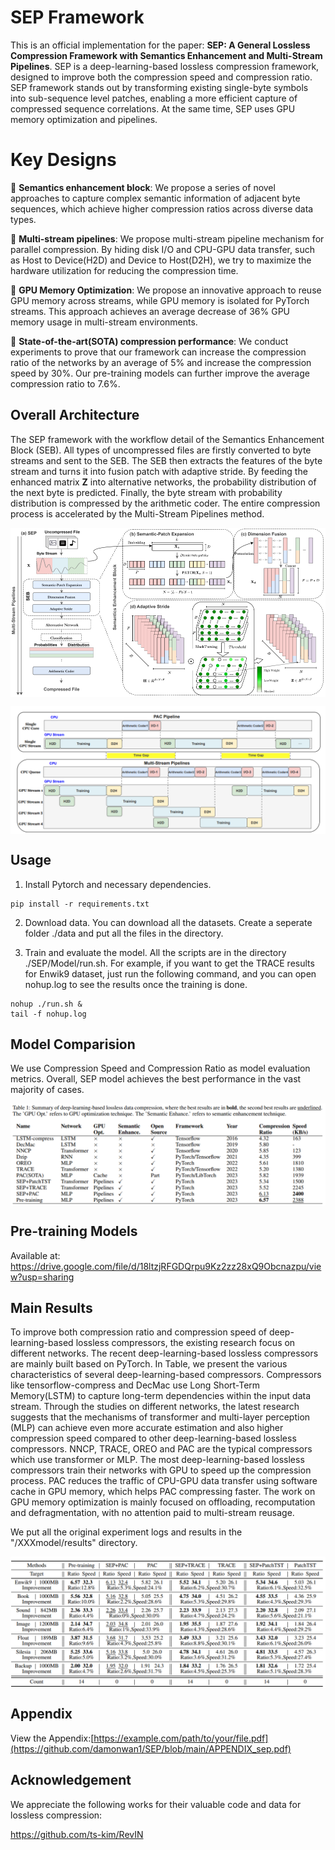 # SEP Framework

This is an official implementation for the paper: **SEP: A General Lossless Compression Framework with Semantics Enhancement and Multi-Stream Pipelines**.
SEP is a deep-learning-based lossless compression framework, designed to improve both the compression speed and compression ratio. SEP framework stands out by transforming existing single-byte symbols into sub-sequence level patches, enabling a more efficient capture of compressed sequence correlations. At the same time, SEP uses GPU memory optimization and pipelines.


# Key Designs
🌟 **Semantics enhancement block**: We propose a series of novel approaches to capture complex semantic information of adjacent byte sequences, which achieve higher compression ratios across diverse data types.

🌟 **Multi-stream pipelines**: We propose multi-stream pipeline mechanism for parallel compression. By hiding disk I/O and CPU-GPU data transfer, such as Host to Device(H2D) and Device to Host(D2H), we try to maximize the hardware utilization for reducing the compression time. 

🌟 **GPU Memory Optimization**: We propose an innovative approach to reuse GPU memory across streams, while GPU memory is isolated for PyTorch streams. This approach achieves an average decrease of 36\% GPU memory usage in multi-stream environments.

🌟 **State-of-the-art(SOTA) compression performance**: We conduct experiments to prove that our framework can increase the compression ratio of the networks by an average of 5\% and increase the compression speed by 30\%. Our pre-training models can further improve the  average compression ratio to 7.6\%.

## Overall Architecture

The SEP framework with the workflow detail of the Semantics Enhancement Block (SEB). All types of uncompressed files are firstly converted to byte streams and sent to the SEB. The SEB then extracts the features of the byte stream and turns it into fusion patch with adaptive stride. By feeding the enhanced matrix $\mathbf{Z}$ into alternative networks, the probability distribution of the next byte is predicted. Finally, the byte stream with probability distribution is compressed by the arithmetic coder. The entire compression process is accelerated by the Multi-Stream Pipelines method.

<p align="center">
<img src="./images/1.png"  alt="" align=center />
</p>

<p align="center">
<img src="./images/2.png"  alt="" align=center />
</p>


## Usage

1. Install Pytorch and necessary dependencies.

```
pip install -r requirements.txt
```

2. Download data. You can download all the datasets. Create a seperate folder ./data and put all the files in the directory.

3. Train and evaluate the model. All the scripts are in the directory ./SEP/Model/run.sh. For example, if you want to get the TRACE results for Enwik9 dataset, just run the following command, and you can open nohup.log to see the results once the training is done.
```
nohup ./run.sh &
tail -f nohup.log
```

## Model Comparision

We use Compression Speed and Compression Ratio as model evaluation metrics. Overall, SEP model achieves the best performance in the vast majority of cases.

<p align="center">
<img src="./images/3.png" alt="" align=center />
</p>

## Pre-training Models
Available at: https://drive.google.com/file/d/18ltzjRFGDQrpu9Kz2zz28xQ9Obcnazpu/view?usp=sharing


## Main Results

To improve both compression ratio and compression speed of deep-learning-based lossless compressors, the existing research focus on different networks. The recent deep-learning-based lossless compressors are mainly built based on PyTorch. In Table, we present the various characteristics of several deep-learning-based compressors. Compressors like tensorflow-compress and DecMac use Long Short-Term Memory(LSTM) to capture long-term dependencies within the input data stream.  Through the studies on different networks, the latest research suggests that the mechanisms of transformer and multi-layer perception (MLP) can achieve even more accurate estimation and also higher compression speed compared to other deep-learning-based lossless compressors. NNCP, TRACE, OREO and PAC are the typical compressors which use transformer or MLP. The most deep-learning-based lossless compressors train their networks with GPU to speed up the compression process. PAC reduces the traffic of CPU-GPU data transfer using software cache in GPU memory, which helps PAC compressing faster. The work on GPU memory optimization is mainly focused on offloading, recomputation and defragmentation, with no attention paid to multi-stream reusage.

We put all the original experiment logs and results in the "/XXXmodel/results" directory.

<p align="center">
<img src="./images/4.png" alt="" align=center />
</p>

## Appendix
View the Appendix:[https://example.com/path/to/your/file.pdf](https://github.com/damonwan1/SEP/blob/main/APPENDIX_sep.pdf)

## Acknowledgement

We appreciate the following works for their valuable code and data for lossless compression:



https://github.com/ts-kim/RevIN

